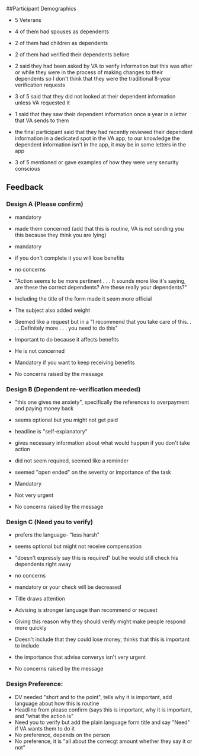 ##Participant Demographics
- 5 Veterans
    
- 4 of them had spouses as dependents
- 2 of them had children as dependents

- 2 of them had verified their dependents before
- 2 said they had been asked by VA to verify information but this was after or while they were in the process of making changes to their dependents so I don't think that they were the traditional 8-year verification requests

- 3 of 5 said that they did not looked at their dependent information unless VA requested it
- 1 said that they saw their dependent information once a year in a letter that VA sends to them
- the final participant said that they had recently reviewed their dependent information in a dedicated spot in the VA app, to our knowledge the dependent information isn't in the app, it may be in some letters in the app

- 3 of 5 mentioned or gave examples of how they were very security conscious


## Feedback

### Design A (Please confirm)
- mandatory
- made them concerned (add that this is routine, VA is not sending you this because they think you are lying)

- mandatory
- if you don't complete it you will lose benefits
- no concerns

- "Action seems to be more pertinent . . . It sounds more like it's saying, are these the correct dependents? Are these really your dependents?"
- Including the title of the form made it seem more official
- The subject also added weight
- Seemed like a request but in a "I recommend that you take care of this. . . . Definitely more . . . you need to do this"
- Important to do because it affects benefits
- He is not concerned

- Mandatory if you want to keep receiving benefits

- No concerns raised by the message


### Design B (Dependent re-verification meeded)
- "this one gives me anxiety", specifically the references to overpayment and paying money back
- seems optional but you might not get paid

- headline is "self-explanatory"
- gives necessary information about what would happen if you don't take action

- did not seem required, seemed like a reminder
- seemed "open ended" on the severity or importance of the task

- Mandatory
  
- Not very urgent
- No concerns raised by the message


### Design C (Need you to verify)

- prefers the language- "less harsh"
- seems optional but might not receive compensation
- "doesn't expressly say this is required" but he would still check his dependents right away

- no concerns
- mandatory or your check will be decreased

- Title draws attention
- Advising is stronger language than recommend or request
- Giving this reason why they should verify might make people respond more quickly

- Doesn't include that they could lose money, thinks that this is important to include

- the importance that advise converys isn't very urgent
- No concerns raised by the message
  

### Design Preference: 
- DV needed "short and to the point", tells why it is important, add language about how this is routine
- Headline from please confirm (says this is important, why it is important, and "what the action is"
- Need you to verify but add the plain language form title and say "Need" if VA wants them to do it
- No preference, depends on the person
- No preference, it is "all about the correcgt amount whether they say it or not"
